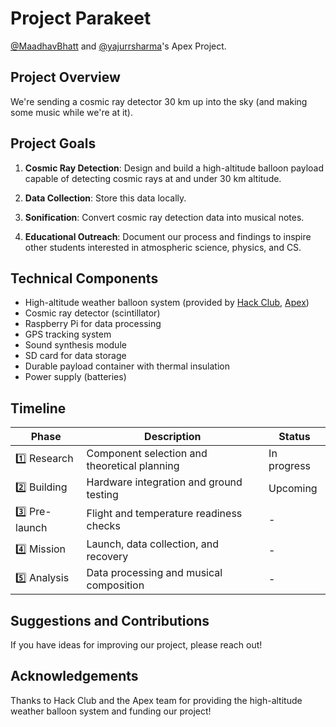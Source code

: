 # Project Parakeet

[@MaadhavBhatt](https://github.com/MaadhavBhatt) and [@yajurrsharma](https://github.com/yajurrsharma)'s Apex Project.

## Project Overview
We're sending a cosmic ray detector 30 km up into the sky (and making some music while we're at it).

## Project Goals

1. **Cosmic Ray Detection**: Design and build a high-altitude balloon payload capable of detecting cosmic rays at and under 30 km altitude.

2. **Data Collection**: Store this data locally.
   
3. **Sonification**: Convert cosmic ray detection data into musical notes.

4. **Educational Outreach**: Document our process and findings to inspire other students interested in atmospheric science, physics, and CS.

## Technical Components

- High-altitude weather balloon system (provided by [Hack Club](https://hackclub.com), [Apex](https://apex.hackclub.com/))
- Cosmic ray detector (scintillator)
- Raspberry Pi for data processing
- GPS tracking system
- Sound synthesis module
- SD card for data storage
- Durable payload container with thermal insulation
- Power supply (batteries)

## Timeline

| Phase | Description | Status |
|-------|-------------|--------|
| 1️⃣ Research | Component selection and theoretical planning | In progress |
| 2️⃣ Building | Hardware integration and ground testing | Upcoming |
| 3️⃣ Pre-launch | Flight and temperature readiness checks | - |
| 4️⃣ Mission | Launch, data collection, and recovery | - |
| 5️⃣ Analysis | Data processing and musical composition | - |

## Suggestions and Contributions
If you have ideas for improving our project, please reach out!

## Acknowledgements
Thanks to Hack Club and the Apex team for providing the high-altitude weather balloon system and funding our project!
